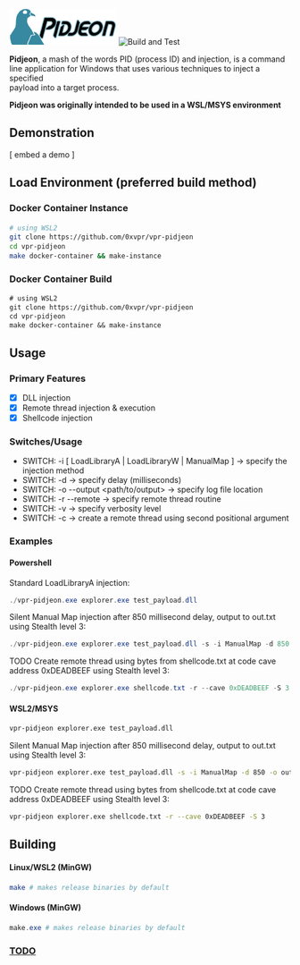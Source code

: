 <img src="./res/Banner.png"></img>
![Build and Test](https://github.com/0xvpr/vpr-pidjeon/actions/workflows/build.yml/badge.svg)

**Pidjeon**, a mash of the words PID (process ID) and injection, is a command  
line application for Windows that uses various techniques to inject a specified  
payload into a target process.  

**Pidjeon was originally intended to be used in a WSL/MSYS environment**

## Demonstration
[ embed a demo ]

## Load Environment (preferred build method)
### Docker Container Instance
```bash
# using WSL2
git clone https://github.com/0xvpr/vpr-pidjeon
cd vpr-pidjeon
make docker-container && make-instance
```
### Docker Container Build
```
# using WSL2
git clone https://github.com/0xvpr/vpr-pidjeon
cd vpr-pidjeon
make docker-container && make-instance
```

## Usage
### Primary Features
- [x] DLL injection
- [x] Remote thread injection & execution
- [x] Shellcode injection

### Switches/Usage
- SWITCH: -i [ LoadLibraryA | LoadLibraryW | ManualMap ] -\> specify the injection method
- SWITCH: -d -> specify delay (milliseconds)
- SWITCH: -o --output \<path/to/output\> -\> specify log file location
- SWITCH: -r --remote -> specify remote thread routine
- SWITCH: -v -> specify verbosity level
- SWITCH: -c -> create a remote thread using second positional argument


### Examples
#### Powershell
Standard LoadLibraryA injection:
```powershell
./vpr-pidjeon.exe explorer.exe test_payload.dll
```
Silent Manual Map injection after 850 millisecond delay, output to out.txt using Stealth level 3:
```powershell
./vpr-pidjeon.exe explorer.exe test_payload.dll -s -i ManualMap -d 850 -o out.txt -S 3
```
TODO Create remote thread using bytes from shellcode.txt at code cave address 0xDEADBEEF using Stealth level 3:
```powershell
./vpr-pidjeon.exe explorer.exe shellcode.txt -r --cave 0xDEADBEEF -S 3
```
#### WSL2/MSYS
```bash
vpr-pidjeon explorer.exe test_payload.dll
```
Silent Manual Map injection after 850 millisecond delay, output to out.txt using Stealth level 3:
```bash
vpr-pidjeon explorer.exe test_payload.dll -s -i ManualMap -d 850 -o out.txt -S 3
```
TODO Create remote thread using bytes from shellcode.txt at code cave address 0xDEADBEEF using Stealth level 3:
```bash
vpr-pidjeon explorer.exe shellcode.txt -r --cave 0xDEADBEEF -S 3
```

## Building
#### Linux/WSL2 (MinGW)
```bash
make # makes release binaries by default
```

#### Windows (MinGW)
```powershell
make.exe # makes release binaries by default
```

### [TODO](TODO.md)
